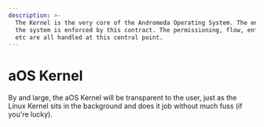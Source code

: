 ```yaml
---
description: >-
  The Kernel is the very core of the Andromeda Operating System. The entirety of
  the system is enforced by this contract. The permissioning, flow, enforcement,
  etc are all handled at this central point.
---
```


# aOS Kernel

By and large, the aOS Kernel will be transparent to the user, just as the Linux Kernel sits in the background and does it job without much fuss (if you're lucky).

